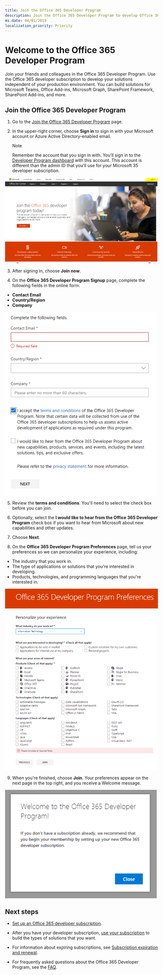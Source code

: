 ```yaml
---
title: Join the Office 365 Developer Program
description: Join the Office 365 Developer Program to develop Office 365 solutions independent of your production environment.
ms.date: 04/01/2019
localization_priority: Priority
---
```


# Welcome to the Office 365 Developer Program

Join your friends and colleagues in the Office 365 Developer Program. Use the Office 365 developer subscription to develop your solutions independent of your production environment. You can build solutions for Microsoft Teams, Office Add-ins, Microsoft Graph, SharePoint Framework, SharePoint Add-ins, and more.

## Join the Office 365 Developer Program

1. Go to the [Join the Office 365 Developer Program](https://developer.microsoft.com/office/dev-program) page. 

2. In the upper-right corner, choose **Sign in** to sign in with your Microsoft account or Azure Active Directory-enabled email.

    > [!NOTE]
    > Remember the account that you sign in with. You’ll sign in to the [Developer Program dashboard](https://developer.microsoft.com/office/profile) with this account. This account is different than the admin ID that you'll use for your Microsoft 35 developer subscription.

  <img alt="Join the Office 365 Developer Program Sign-in" src="images/0-sign-in-page.png" width="700">

3. After signing in, choose **Join now**.

4. On the **Office 365 Developer Program Signup** page, complete the following fields in the online form:

  - **Contact Email**
  - **Country/Region**
  - **Company**

  <img alt="Join the Office 365 Developer Program form" src="images/1-welcome-page.png" width="500">

5. Review the **terms and conditions**. You'll need to select the check box before you can join.

6. Optionally, select the **I would like to hear from the Office 365 Developer Program** check box if you want to hear from Microsoft about new capabilities and other updates. 

7. Choose **Next**.

8. On the **Office 365 Developer Program Preferences** page, tell us your preferences so we can personalize your experience, including:

  - The industry that you work in.
  - The type of applications or solutions that you're interested in developing.
  - Products, technologies, and programming languages that you're interested in.

  <img alt="Choose program preferences" src="images/2-preferences-page.png" width="600">

9. When you're finished, choose **Join**. Your preferences appear on the next page in the top right, and you receive a Welcome message.

  <img alt="Welcome message" src="images/3-welcome-popup.png" width="500">


## Next steps

- [Set up an Office 365 developer subscription](office-365-developer-program-get-started.md). 

- After you have your developer subscription, [use your subscription](build-office-365-solutions.md) to build the types of solutions that you want.

- For information about expiring subscriptions, see [Subscription expiration and renewal](subscription-expiration-and-renewal.md).

- For frequently asked questions about the Office 365 Developer Program, see the [FAQ](office-365-developer-program-faq.md).


